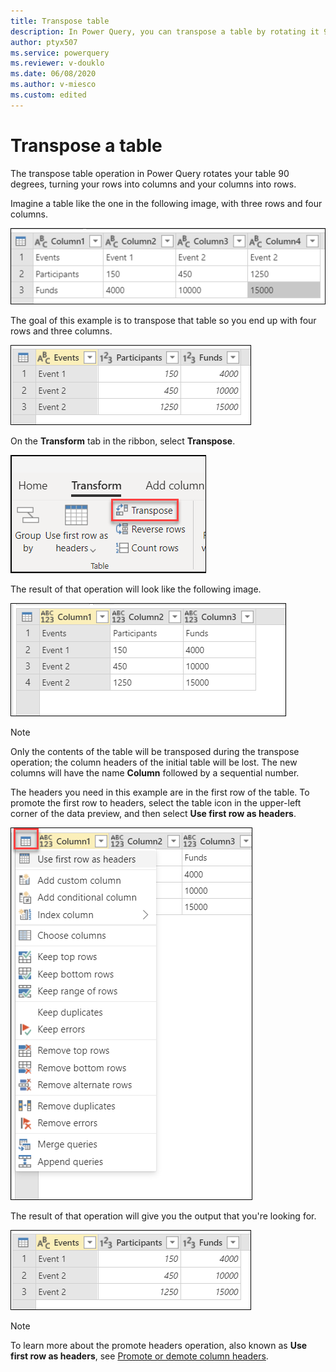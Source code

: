 ```yaml
---
title: Transpose table
description: In Power Query, you can transpose a table by rotating it 90 degrees.
author: ptyx507
ms.service: powerquery
ms.reviewer: v-douklo
ms.date: 06/08/2020
ms.author: v-miesco
ms.custom: edited
---
```


# Transpose a table

The transpose table operation in Power Query rotates your table 90 degrees, turning your rows into columns and your columns into rows.

Imagine a table like the one in the following image, with three rows and four columns.

![Sample source table](images/me-transpose-initial-table.png "needs detailed alt text")

The goal of this example is to transpose that table so you end up with four rows and three columns.

![Sample output table](images/me-transpose-final-table.png "needs detailed alt text")

On the **Transform** tab in the ribbon, select **Transpose**.

![Transpose command on the Transform tab](images/me-transpose-button.png "Transpose command on the Transform tab")

The result of that operation will look like the following image.

![Result after transposing a table](images/me-transpose-after.png "needs detailed alt text")

> [!NOTE]
> Only the contents of the table will be transposed during the transpose operation; the column headers of the initial table will be lost.  The new columns will have the name **Column** followed by a sequential number.

The headers you need in this example are in the first row of the table. To promote the first row to headers, select the table icon in the upper-left corner<!--Edit okay?--> of the data preview, and then select **Use first row as headers**.

![Promote the first row to be table headers](images/me-transpose-promote-headers.png "Promote the first row to be table headers")

The result of that operation will give you the output that you're looking for.

![Sample output table](images/me-transpose-final-table.png "needs detailed alt text")

>[!NOTE] 
>To learn more about the promote headers operation, also known as **Use first row as headers**, see [Promote or demote column headers](table-promote-demote-headers.md).
